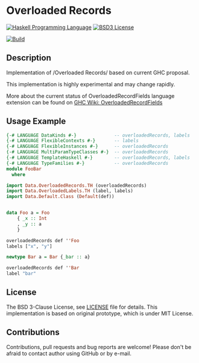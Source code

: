 # Overloaded Records

<!--
[![Hackage](http://img.shields.io/hackage/v/overloaded-records.svg)][Hackage: overloaded-records]
[![Hackage Dependencies](https://img.shields.io/hackage-deps/v/overloaded-records.svg)](http://packdeps.haskellers.com/reverse/overloaded-records)
-->
[![Haskell Programming Language](https://img.shields.io/badge/language-Haskell-blue.svg)][Haskell.org]
[![BSD3 License](http://img.shields.io/badge/license-BSD3-brightgreen.svg)][tl;dr Legal: BSD3]

[![Build](https://travis-ci.org/trskop/overloaded-records.svg)](https://travis-ci.org/trskop/overloaded-records)


## Description

Implementation of /Overloaded Records/ based on current GHC proposal.

This implementation is highly experimental and may change rapidly.

More about the current status of OverloadedRecordFields language extension can
be found on [GHC Wiki: OverloadedRecordFields][]


## Usage Example

```Haskell
{-# LANGUAGE DataKinds #-}              -- overloadedRecords, labels
{-# LANGUAGE FlexibleContexts #-}       -- labels
{-# LANGUAGE FlexibleInstances #-}      -- overloadedRecords
{-# LANGUAGE MultiParamTypeClasses #-}  -- overloadedRecords
{-# LANGUAGE TemplateHaskell #-}        -- overloadedRecords, labels
{-# LANGUAGE TypeFamilies #-}           -- overloadedRecords
module FooBar
  where

import Data.OverloadedRecords.TH (overloadedRecords)
import Data.OverloadedLabels.TH (label, labels)
import Data.Default.Class (Default(def))


data Foo a = Foo
    { _x :: Int
    , _y :: a
    }

overloadedRecords def ''Foo
labels ["x", "y"]

newtype Bar a = Bar {_bar :: a}

overloadedRecords def ''Bar
label "bar"
```


## License

The BSD 3-Clause License, see [LICENSE][] file for details. This implementation
is based on original prototype, which is under MIT License.


## Contributions

Contributions, pull requests and bug reports are welcome! Please don't be
afraid to contact author using GitHub or by e-mail.


[GHC Wiki: OverloadedRecordFields]:
  https://ghc.haskell.org/trac/ghc/wiki/Records/OverloadedRecordFields
  "OverloadedRecordFields language extension on GHC Wiki"
[Haskell.org]:
  http://www.haskell.org
  "The Haskell Programming Language"
[LICENSE]:
  https://github.com/trskop/overloaded-records/blob/master/LICENSE
  "License of overloaded-records package."
[tl;dr Legal: BSD3]:
  https://tldrlegal.com/license/bsd-3-clause-license-%28revised%29
  "BSD 3-Clause License (Revised)"

